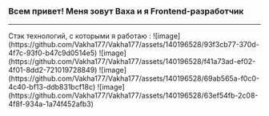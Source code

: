 ### Всем привет! Меня зовут Ваха и я Frontend-разработчик
<hr/>
Стэк технологий, c которыми я работаю :
![image](https://github.com/Vakha177/Vakha177/assets/140196528/93f3cb77-370d-4f7c-93f0-b47c9d0514e5)
![image](https://github.com/Vakha177/Vakha177/assets/140196528/f41a73ad-ef02-4f01-8dd2-721019728849)
![image](https://github.com/Vakha177/Vakha177/assets/140196528/69ab565a-f0c0-4c40-bf13-ddb831bcf18c)
![image](https://github.com/Vakha177/Vakha177/assets/140196528/63ef54fb-2c08-4f8f-934a-1a74f452afb3)

<!--
**Vakha177/Vakha177** is a ✨ _special_ ✨ repository because its `README.md` (this file) appears on your GitHub profile.

Here are some ideas to get you started:

- 🔭 I’m currently working on ...
- 🌱 I’m currently learning ...
- 👯 I’m looking to collaborate on ...
- 🤔 I’m looking for help with ...
- 💬 Ask me about ...
- 📫 How to reach me: ...
- 😄 Pronouns: ...
- ⚡ Fun fact: ...
-->
